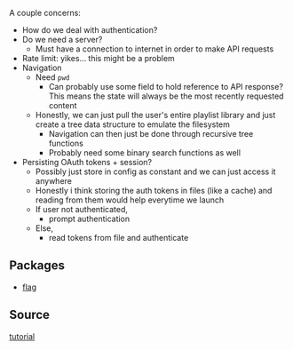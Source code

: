 A couple concerns:
* How do we deal with authentication?
* Do we need a server?
    * Must have a connection to internet in order to make API requests
* Rate limit: yikes... this might be a problem
* Navigation
    * Need `pwd`
        * Can probably use some field to hold reference to API response? This means the state will always be the most recently requested content
    * Honestly, we can just pull the user's entire playlist library and just create a tree data structure to emulate the filesystem
        * Navigation can then just be done through recursive tree functions
        * Probably need some binary search functions as well
* Persisting OAuth tokens + session?
    * Possibly just store in config as constant and we can just access it anywhere
    * Honestly i think storing the auth tokens in files (like a cache) and reading from them would help everytime we launch
    * If user not authenticated,
        * prompt authentication
    * Else, 
        * read tokens from file and authenticate

## Packages
* [flag](https://pkg.go.dev/flag)

## Source
[tutorial](https://www.rapid7.com/blog/post/2016/08/04/build-a-simple-cli-tool-with-golang/)